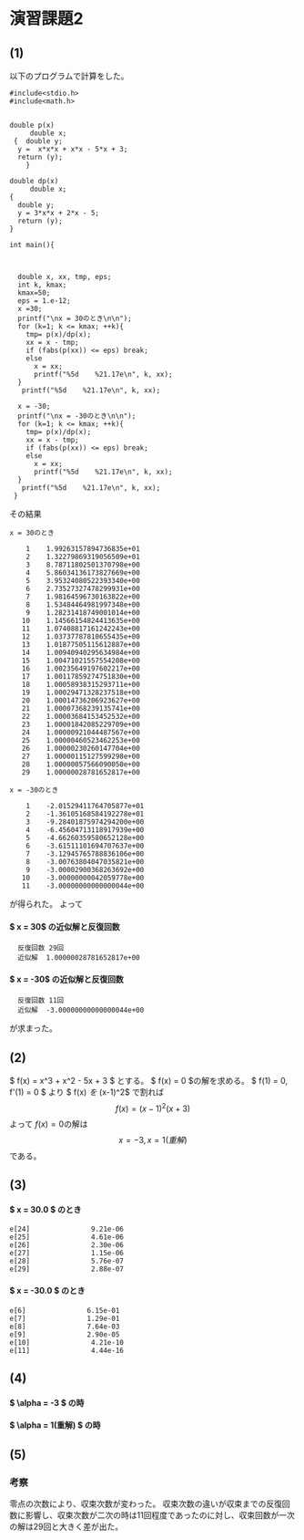 # 演習課題2
## (1)
以下のプログラムで計算をした。

```
#include<stdio.h>
#include<math.h>


double p(x)
     double x;
 {  double y;
  y =  x*x*x + x*x - 5*x + 3;
  return (y);
    }

double dp(x)
     double x;
{
  double y;
  y = 3*x*x + 2*x - 5;
  return (y);
}

int main(){


  
  double x, xx, tmp, eps;
  int k, kmax;
  kmax=50;
  eps = 1.e-12;
  x =30;
  printf("\nx = 30のとき\n\n");
  for (k=1; k <= kmax; ++k){
    tmp= p(x)/dp(x);
    xx = x - tmp;
    if (fabs(p(xx)) <= eps) break;
    else
      x = xx;
      printf("%5d    %21.17e\n", k, xx);
  }
   printf("%5d    %21.17e\n", k, xx);

  x = -30;
  printf("\nx = -30のとき\n\n");
  for (k=1; k <= kmax; ++k){
    tmp= p(x)/dp(x);
    xx = x - tmp;
    if (fabs(p(xx)) <= eps) break;
    else
      x = xx;
      printf("%5d    %21.17e\n", k, xx);
  }
   printf("%5d    %21.17e\n", k, xx);
 }
```

その結果

```
x = 30のとき

    1    1.99263157894736835e+01
    2    1.32279869319056509e+01
    3    8.78711802501370798e+00
    4    5.86034136173827669e+00
    5    3.95324080522393340e+00
    6    2.73527327478299931e+00
    7    1.98164596730163822e+00
    8    1.53484464981997348e+00
    9    1.28231418749001014e+00
   10    1.14566154824413635e+00
   11    1.07408817161242243e+00
   12    1.03737787810655435e+00
   13    1.01877505115612887e+00
   14    1.00940940295634984e+00
   15    1.00471021557554208e+00
   16    1.00235649197602217e+00
   17    1.00117859274751830e+00
   18    1.00058938315293711e+00
   19    1.00029471328237518e+00
   20    1.00014736206923627e+00
   21    1.00007368239135741e+00
   22    1.00003684153452532e+00
   23    1.00001842085229709e+00
   24    1.00000921044487567e+00
   25    1.00000460523462253e+00
   26    1.00000230260147704e+00
   27    1.00000115127599298e+00
   28    1.00000057566090050e+00
   29    1.00000028781652817e+00

x = -30のとき

    1    -2.01529411764705877e+01
    2    -1.36105168584192278e+01
    3    -9.28401875974294200e+00
    4    -6.45604713118917939e+00
    5    -4.66260359580652128e+00
    6    -3.61511101694707637e+00
    7    -3.12945765788836106e+00
    8    -3.00763804047035821e+00
    9    -3.00002900368263692e+00
   10    -3.00000000042059778e+00
   11    -3.00000000000000044e+00
```

が得られた。
よって
#### $ x = 30$ の近似解と反復回数
```
  反復回数 29回
  近似解  1.00000028781652817e+00
```

#### $ x = -30$ の近似解と反復回数
```
  反復回数 11回
  近似解  -3.00000000000000044e+00
```

が求まった。


## (2)
$ f(x) = x^3 + x^2 - 5x + 3 $
とする。
$ f(x) = 0 $の解を求める。
$ f(1) = 0, f'(1) = 0 $ より $ f(x) $を$ (x-1)^2$ で割れば
$$ f(x) = (x-1)^2(x+3) $$
よって $f(x) = 0$の解は$$ x = -3, x = 1(重解)$$である。

## (3)
#### $ x = 30.0 $ のとき

```
e[24]               9.21e-06
e[25]               4.61e-06
e[26]               2.30e-06
e[27]               1.15e-06
e[28]               5.76e-07
e[29]               2.88e-07
```


#### $ x = -30.0 $ のとき

```
e[6]               6.15e-01
e[7]               1.29e-01
e[8]               7.64e-03
e[9]               2.90e-05
e[10]               4.21e-10
e[11]               4.44e-16
```

## (4)
#### $ \alpha = -3 $ の時


#### $ \alpha = 1(重解) $ の時

## (5)
### 考察
零点の次数により、収束次数が変わった。
収束次数の違いが収束までの反復回数に影響し、収束次数が二次の時は11回程度であったのに対し、収束回数が一次の解は29回と大きく差が出た。


